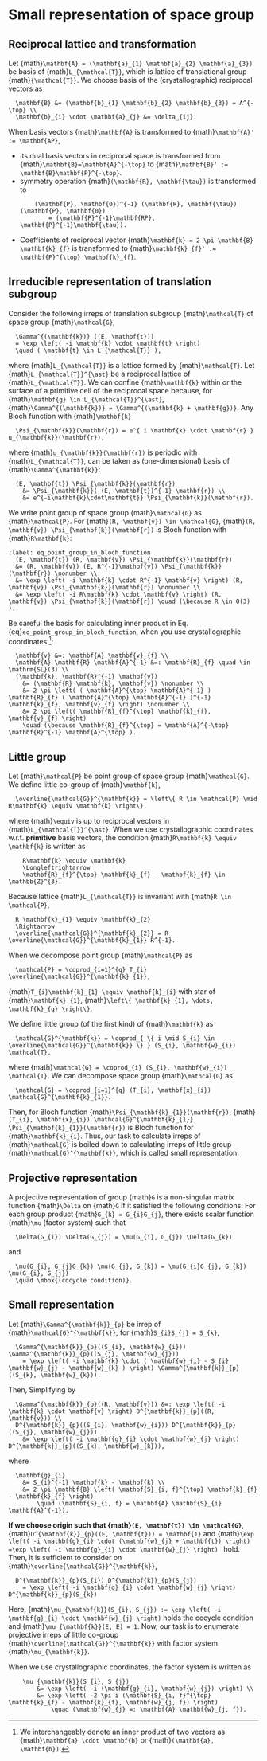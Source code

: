 # Small representation of space group

## Reciprocal lattice and transformation

Let {math}`\mathbf{A} = (\mathbf{a}_{1} \mathbf{a}_{2} \mathbf{a}_{3})` be basis of {math}`L_{\mathcal{T}}`, which is lattice of translational group {math}`{\mathcal{T}}`.
We choose basis of the (crystallographic) reciprocal vectors as
```{math}
  \mathbf{B} &= (\mathbf{b}_{1} \mathbf{b}_{2} \mathbf{b}_{3}) = A^{-\top} \\
  \mathbf{b}_{i} \cdot \mathbf{a}_{j} &= \delta_{ij}.
```

When basis vectors {math}`\mathbf{A}` is transformed to {math}`\mathbf{A}' := \mathbf{AP}`,
- its dual basis vectors in reciprocal space is transformed from {math}`\mathbf{B}=\mathbf{A}^{-\top}` to {math}`\mathbf{B}' := \mathbf{B}\mathbf{P}^{-\top}`.
- symmetry operation {math}`(\mathbf{R}, \mathbf{\tau})` is transformed to
    ```{math}
        (\mathbf{P}, \mathbf{0})^{-1} (\mathbf{R}, \mathbf{\tau}) (\mathbf{P}, \mathbf{0})
            = (\mathbf{P}^{-1}\mathbf{RP}, \mathbf{P}^{-1}\mathbf{\tau}).
    ```
- Coefficients of reciprocal vector {math}`\mathbf{k} = 2 \pi \mathbf{B} \mathbf{k}_{f}` is transformed to {math}`\mathbf{k}_{f}' := \mathbf{P}^{\top} \mathbf{k}_{f}`.

## Irreducible representation of translation subgroup

Consider the following irreps of translation subgroup {math}`\mathcal{T}` of space group {math}`\mathcal{G}`,
```{math}
  \Gamma^{(\mathbf{k})} ((E, \mathbf{t}))
  = \exp \left( -i \mathbf{k} \cdot \mathbf{t} \right)
  \quad ( \mathbf{t} \in L_{\mathcal{T}} ),
```
where {math}`L_{\mathcal{T}}` is a lattice formed by {math}`\mathcal{T}`.
Let {math}`L_{\mathcal{T}}^{\ast}` be a reciprocal lattice of {math}`L_{\mathcal{T}}`.
We can confine {math}`\mathbf{k}` within or the surface of a primitive cell of the reciprocal space because, for {math}`\mathbf{g} \in L_{\mathcal{T}}^{\ast}`, {math}`\Gamma^{(\mathbf{k})} = \Gamma^{(\mathbf{k} + \mathbf{g})}`.
Any Bloch function with {math}`\mathbf{k}`
```{math}
  \Psi_{\mathbf{k}}(\mathbf{r}) = e^{ i \mathbf{k} \cdot \mathbf{r} } u_{\mathbf{k}}(\mathbf{r}),
```
where {math}`u_{\mathbf{k}}(\mathbf{r})` is periodic with {math}`L_{\mathcal{T}}`, can be taken as (one-dimensional) basis of {math}`\Gamma^{\mathbf{k}}`:
```{math}
  (E, \mathbf{t}) \Psi_{\mathbf{k}}(\mathbf{r})
    &= \Psi_{\mathbf{k}}( (E, \mathbf{t})^{-1} \mathbf{r}) \\
    &= e^{-i\mathbf{k}\cdot\mathbf{t}} \Psi_{\mathbf{k}}(\mathbf{r}).
```

We write point group of space group {math}`\mathcal{G}` as {math}`\mathcal{P}`.
For {math}`(R, \mathbf{v}) \in \mathcal{G}`, {math}`(R, \mathbf{v}) \Psi_{\mathbf{k}}(\mathbf{r})` is Bloch function with {math}`R\mathbf{k}`:
```{math}
:label: eq_point_group_in_bloch_function
  (E, \mathbf{t}) (R, \mathbf{v}) \Psi_{\mathbf{k}}(\mathbf{r})
  &= (R, \mathbf{v}) (E, R^{-1}\mathbf{v}) \Psi_{\mathbf{k}}(\mathbf{r}) \nonumber \\
  &= \exp \left( -i \mathbf{k} \cdot R^{-1} \mathbf{v} \right) (R, \mathbf{v}) \Psi_{\mathbf{k}}(\mathbf{r}) \nonumber \\
  &= \exp \left( -i R\mathbf{k} \cdot \mathbf{v} \right) (R, \mathbf{v}) \Psi_{\mathbf{k}}(\mathbf{r}) \quad (\because R \in O(3) ).
```
Be careful the basis for calculating inner product in Eq. {eq}`eq_point_group_in_bloch_function`, when you use crystallographic coordinates [^footnote1]:
```{math}
  \mathbf{v} &=: \mathbf{A} \mathbf{v}_{f} \\
  \mathbf{A} \mathbf{R} \mathbf{A}^{-1} &=: \mathbf{R}_{f} \quad \in \mathrm{SL}(3) \\
  (\mathbf{k}, \mathbf{R}^{-1} \mathbf{v})
    &= (\mathbf{R} \mathbf{k}, \mathbf{v}) \nonumber \\
    &= 2 \pi \left( ( \mathbf{A}^{\top} \mathbf{A}^{-1} ) \mathbf{R}_{f} ( \mathbf{A}^{\top} \mathbf{A}^{-1} )^{-1} \mathbf{k}_{f}, \mathbf{v}_{f} \right) \nonumber \\
    &= 2 \pi \left( \mathbf{R}_{f}^{\top} \mathbf{k}_{f}, \mathbf{v}_{f} \right)
    \quad (\because \mathbf{R}_{f}^{\top} = \mathbf{A}^{-\top} \mathbf{R}^{-1} \mathbf{A}^{\top} ).
```

[^footnote1]: We interchangeably denote an inner product of two vectors as {math}`\mathbf{a} \cdot \mathbf{b}` or {math}`(\mathbf{a}, \mathbf{b})`.

## Little group

Let {math}`\mathcal{P}` be point group of space group {math}`\mathcal{G}`.
We define little co-group of {math}`\mathbf{k}`,
```{math}
  \overline{\mathcal{G}}^{\mathbf{k}} = \left\{ R \in \mathcal{P} \mid R\mathbf{k} \equiv \mathbf{k} \right\},
```
where {math}`\equiv` is up to reciprocal vectors in {math}`L_{\mathcal{T}}^{\ast}`.
When we use crystallographic coordinates w.r.t. **primitive** basis vectors, the condition {math}`R\mathbf{k} \equiv \mathbf{k}` is written as
```{math}
    R\mathbf{k} \equiv \mathbf{k}
    \Longleftrightarrow
    \mathbf{R}_{f}^{\top} \mathbf{k}_{f} - \mathbf{k}_{f} \in \mathbb{Z}^{3}.
```

Because lattice {math}`L_{\mathcal{T}}` is invariant with {math}`R \in \mathcal{P}`,
```{math}
  R \mathbf{k}_{1} \equiv \mathbf{k}_{2}
  \Rightarrow
  \overline{\mathcal{G}}^{\mathbf{k}_{2}} = R \overline{\mathcal{G}}^{\mathbf{k}_{1}} R^{-1}.
```
When we decompose point group {math}`\mathcal{P}` as
```{math}
  \mathcal{P} = \coprod_{i=1}^{q} T_{i} \overline{\mathcal{G}}^{\mathbf{k}_{1}},
```
{math}`T_{i}\mathbf{k}_{1} \equiv \mathbf{k}_{i}` with star of {math}`\mathbf{k}_{1}`, {math}`\left\{ \mathbf{k}_{1}, \dots, \mathbf{k}_{q} \right\}`.

We define little group (of the first kind) of {math}`\mathbf{k}` as
```{math}
  \mathcal{G}^{\mathbf{k}} = \coprod_{ \{ i \mid S_{i} \in \overline{\mathcal{G}}^{\mathbf{k}} \} } (S_{i}, \mathbf{w}_{i}) \mathcal{T},
```
where {math}`\mathcal{G} = \coprod_{i} (S_{i}, \mathbf{w}_{i}) \mathcal{T}`.
We can decompose space group {math}`\mathcal{G}` as
```{math}
  \mathcal{G} = \coprod_{i=1}^{q} (T_{i}, \mathbf{x}_{i}) \mathcal{G}^{\mathbf{k}_{1}}.
```
Then, for Bloch function {math}`\Psi_{\mathbf{k}_{1}}(\mathbf{r})`, {math}`(T_{i}, \mathbf{x}_{i}) \mathcal{G}^{\mathbf{k}_{1}} \Psi_{\mathbf{k}_{1}}(\mathbf{r})` is Bloch function for {math}`\mathbf{k}_{i}`.
Thus, our task to calculate irreps of {math}`\mathcal{G}` is boiled down to calculating irreps of little group {math}`\mathcal{G}^{\mathbf{k}}`, which is called small representation.

## Projective representation

A projective representation of group {math}`G` is a non-singular matrix function {math}`\Delta` on {math}`G` if it satisfied the following conditions:
For each group product {math}`G_{k} = G_{i}G_{j}`, there exists scalar function {math}`\mu` (factor system) such that
```{math}
  \Delta(G_{i}) \Delta(G_{j}) = \mu(G_{i}, G_{j}) \Delta(G_{k}),
```
and
```{math}
  \mu(G_{i}, G_{j}G_{k}) \mu(G_{j}, G_{k}) = \mu(G_{i}G_{j}, G_{k}) \mu(G_{i}, G_{j})
  \quad \mbox{(cocycle condition)}.
```

## Small representation

Let {math}`\Gamma^{\mathbf{k}}_{p}` be irrep of {math}`\mathcal{G}^{\mathbf{k}}`, for {math}`S_{i}S_{j} = S_{k}`,
```{math}
  \Gamma^{\mathbf{k}}_{p}((S_{i}, \mathbf{w}_{i})) \Gamma^{\mathbf{k}}_{p}((S_{j}, \mathbf{w}_{j}))
    = \exp \left( -i \mathbf{k} \cdot ( \mathbf{w}_{i} - S_{i} \mathbf{w}_{j} - \mathbf{w}_{k} ) \right) \Gamma^{\mathbf{k}}_{p}((S_{k}, \mathbf{w}_{k})).
```
Then, Simplifying by
```{math}
  \Gamma^{\mathbf{k}}_{p}((R, \mathbf{v})) &=: \exp \left( -i \mathbf{k} \cdot \mathbf{v} \right) D^{\mathbf{k}}_{p}((R, \mathbf{v})) \\
  D^{\mathbf{k}}_{p}((S_{i}, \mathbf{w}_{i})) D^{\mathbf{k}}_{p}((S_{j}, \mathbf{w}_{j}))
    &= \exp \left( -i \mathbf{g}_{i} \cdot \mathbf{w}_{j} \right) D^{\mathbf{k}}_{p}((S_{k}, \mathbf{w}_{k})),
```
where
```{math}
  \mathbf{g}_{i}
    &= S_{i}^{-1} \mathbf{k} - \mathbf{k} \\
    &= 2 \pi \mathbf{B} \left( \mathbf{S}_{i, f}^{\top} \mathbf{k}_{f} - \mathbf{k}_{f} \right)
        \quad (\mathbf{S}_{i, f} = \mathbf{A} \mathbf{S}_{i} \mathbf{A}^{-1}).
```

**If we choose origin such that {math}`(E, \mathbf{t}) \in \mathcal{G}`**, {math}`D^{\mathbf{k}}_{p}((E, \mathbf{t})) = \mathbf{1}` and {math}`\exp \left( -i \mathbf{g}_{i} \cdot (\mathbf{w}_{j} + \mathbf{t}) \right) =\exp \left( -i \mathbf{g}_{i} \cdot \mathbf{w}_{j} \right) ` hold.
Then, it is sufficient to consider on {math}`\overline{\mathcal{G}}^{\mathbf{k}}`,
```{math}
  D^{\mathbf{k}}_{p}(S_{i}) D^{\mathbf{k}}_{p}(S_{j})
    = \exp \left( -i \mathbf{g}_{i} \cdot \mathbf{w}_{j} \right) D^{\mathbf{k}}_{p}(S_{k})
```
Here, {math}`\mu_{\mathbf{k}}(S_{i}, S_{j}) := \exp \left( -i \mathbf{g}_{i} \cdot \mathbf{w}_{j} \right)` holds the cocycle condition and {math}`\mu_{\mathbf{k}}(E, E) = 1`.
Now, our task is to enumerate projective irreps of little co-group {math}`\overline{\mathcal{G}}^{\mathbf{k}}` with factor system {math}`\mu_{\mathbf{k}}`.

When we use crystallographic coordinates, the factor system is written as
```{math}
    \mu_{\mathbf{k}}(S_{i}, S_{j})
        &= \exp \left( -i (\mathbf{g}_{i}, \mathbf{w}_{j}) \right) \\
        &= \exp \left( -2 \pi i (\mathbf{S}_{i, f}^{\top} \mathbf{k}_{f} - \mathbf{k}_{f}, \mathbf{w}_{j, f}) \right)
            \quad (\mathbf{w}_{j} =: \mathbf{A} \mathbf{w}_{j, f}).
```
